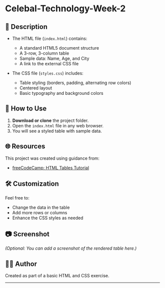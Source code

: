 # Celebal-Technology-Week-2


## 📄 Description

- The HTML file (`index.html`) contains:
  - A standard HTML5 document structure
  - A 3-row, 3-column table
  - Sample data: Name, Age, and City
  - A link to the external CSS file

- The CSS file (`styles.css`) includes:
  - Table styling (borders, padding, alternating row colors)
  - Centered layout
  - Basic typography and background colors

## 🚀 How to Use

1. **Download or clone** the project folder.
2. Open the `index.html` file in any web browser.
3. You will see a styled table with sample data.

## 🌐 Resources

This project was created using guidance from:
- [freeCodeCamp: HTML Tables Tutorial](https://www.freecodecamp.org/news/html-tables-table-tutorial-with-css-example-code/)

## 🛠️ Customization

Feel free to:
- Change the data in the table
- Add more rows or columns
- Enhance the CSS styles as needed

## 📷 Screenshot

*(Optional: You can add a screenshot of the rendered table here.)*

## 🧑‍💻 Author

Created as part of a basic HTML and CSS exercise.

---
